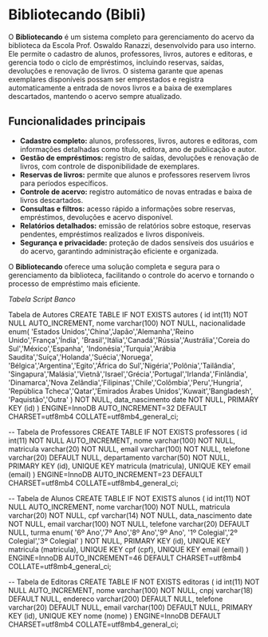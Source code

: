 # Bibliotecando (Bibli)

O **Bibliotecando** é um sistema completo para gerenciamento do acervo da biblioteca da Escola Prof. Oswaldo Ranazzi, desenvolvido para uso interno. Ele permite o cadastro de alunos, professores, livros, autores e editoras, e gerencia todo o ciclo de empréstimos, incluindo reservas, saídas, devoluções e renovação de livros. O sistema garante que apenas exemplares disponíveis possam ser emprestados e registra automaticamente a entrada de novos livros e a baixa de exemplares descartados, mantendo o acervo sempre atualizado.

## Funcionalidades principais

- **Cadastro completo:** alunos, professores, livros, autores e editoras, com informações detalhadas como título, editora, ano de publicação e autor.
- **Gestão de empréstimos:** registro de saídas, devoluções e renovação de livros, com controle de disponibilidade de exemplares.
- **Reservas de livros:** permite que alunos e professores reservem livros para períodos específicos.
- **Controle de acervo:** registro automático de novas entradas e baixa de livros descartados.
- **Consultas e filtros:** acesso rápido a informações sobre reservas, empréstimos, devoluções e acervo disponível.
- **Relatórios detalhados:** emissão de relatórios sobre estoque, reservas pendentes, empréstimos realizados e livros disponíveis.
- **Segurança e privacidade:** proteção de dados sensíveis dos usuários e do acervo, garantindo administração eficiente e organizada.

O **Bibliotecando** oferece uma solução completa e segura para o gerenciamento da biblioteca, facilitando o controle do acervo e tornando o processo de empréstimo mais eficiente.

*Tabela Script Banco*

 Tabela de Autores
CREATE TABLE IF NOT EXISTS autores (
    id int(11) NOT NULL AUTO_INCREMENT,
    nome varchar(100) NOT NULL,
    nacionalidade enum(
        'Estados Unidos','China','Japão','Alemanha','Reino Unido','França','Índia',
        'Brasil','Itália','Canadá','Rússia','Austrália','Coreia do Sul','México','Espanha',
        'Indonésia','Turquia','Arábia Saudita','Suíça','Holanda','Suécia','Noruega',
        'Bélgica','Argentina','Egito','África do Sul','Nigéria','Polônia','Tailândia',
        'Singapura','Malásia','Vietnã','Israel','Grécia','Portugal','Irlanda','Finlândia',
        'Dinamarca','Nova Zelândia','Filipinas','Chile','Colômbia','Peru','Hungria',
        'República Tcheca','Qatar','Emirados Árabes Unidos','Kuwait','Bangladesh',
        'Paquistão','Outra'
    ) NOT NULL,
    data_nascimento date NOT NULL,
    PRIMARY KEY (id)
) ENGINE=InnoDB AUTO_INCREMENT=32 DEFAULT CHARSET=utf8mb4 COLLATE=utf8mb4_general_ci;

-- Tabela de Professores
CREATE TABLE IF NOT EXISTS professores (
    id int(11) NOT NULL AUTO_INCREMENT,
    nome varchar(100) NOT NULL,
    matricula varchar(20) NOT NULL,
    email varchar(100) NOT NULL,
    telefone varchar(20) DEFAULT NULL,
    departamento varchar(50) NOT NULL,
    PRIMARY KEY (id),
    UNIQUE KEY matricula (matricula),
    UNIQUE KEY email (email)
) ENGINE=InnoDB AUTO_INCREMENT=23 DEFAULT CHARSET=utf8mb4 COLLATE=utf8mb4_general_ci;

-- Tabela de Alunos
CREATE TABLE IF NOT EXISTS alunos (
    id int(11) NOT NULL AUTO_INCREMENT,
    nome varchar(100) NOT NULL,
    matricula varchar(20) NOT NULL,
    cpf varchar(14) NOT NULL,
    data_nascimento date NOT NULL,
    email varchar(100) NOT NULL,
    telefone varchar(20) DEFAULT NULL,
    turma enum(
        '6º Ano','7º Ano','8º Ano','9º Ano',
        '1º Colegial','2º Colegial','3º Colegial'
    ) NOT NULL,
    PRIMARY KEY (id),
    UNIQUE KEY matricula (matricula),
    UNIQUE KEY cpf (cpf),
    UNIQUE KEY email (email)
) ENGINE=InnoDB AUTO_INCREMENT=46 DEFAULT CHARSET=utf8mb4 COLLATE=utf8mb4_general_ci;


-- Tabela de Editoras
CREATE TABLE IF NOT EXISTS editoras (
    id int(11) NOT NULL AUTO_INCREMENT,
    nome varchar(100) NOT NULL,
    cnpj varchar(18) DEFAULT NULL,
    endereco varchar(200) DEFAULT NULL,
    telefone varchar(20) DEFAULT NULL,
    email varchar(100) DEFAULT NULL,
    PRIMARY KEY (id),
    UNIQUE KEY nome (nome)
) ENGINE=InnoDB DEFAULT CHARSET=utf8mb4 COLLATE=utf8mb4_general_ci;
